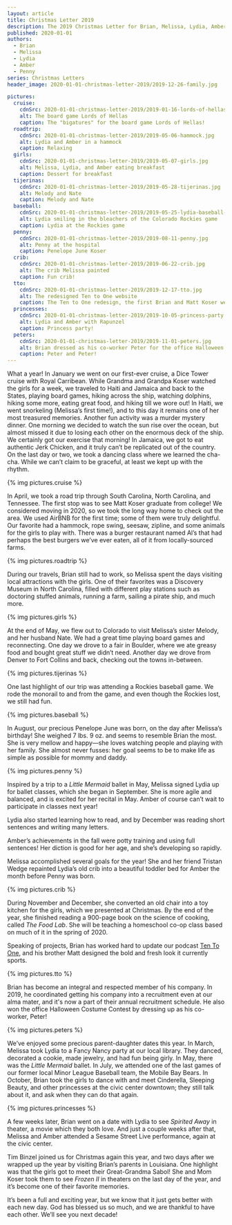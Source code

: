 ```yaml
---
layout: article
title: Christmas Letter 2019
description: The 2019 Christmas Letter for Brian, Melissa, Lydia, Amber, and Penny Koser
published: 2020-01-01
authors:
  - Brian
  - Melissa
  - Lydia
  - Amber
  - Penny
series: Christmas Letters
header_image: 2020-01-01-christmas-letter-2019/2019-12-26-family.jpg

pictures:
  cruise:
    cdnSrc: 2020-01-01-christmas-letter-2019/2019-01-16-lords-of-hellas.jpg
    alt: The board game Lords of Hellas
    caption: The "bigatures" for the board game Lords of Hellas!
  roadtrip:
    cdnSrc: 2020-01-01-christmas-letter-2019/2019-05-06-hammock.jpg
    alt: Lydia and Amber in a hammock
    caption: Relaxing
  girls:
    cdnSrc: 2020-01-01-christmas-letter-2019/2019-05-07-girls.jpg
    alt: Melissa, Lydia, and Amber eating breakfast
    caption: Dessert for breakfast
  tijerinas:
    cdnSrc: 2020-01-01-christmas-letter-2019/2019-05-28-tijerinas.jpg
    alt: Melody and Nate
    caption: Melody and Nate
  baseball:
    cdnSrc: 2020-01-01-christmas-letter-2019/2019-05-25-lydia-baseball-game.jpg
    alt: Lydia smiling in the bleachers of the Colorado Rockies game
    caption: Lydia at the Rockies game
  penny:
    cdnSrc: 2020-01-01-christmas-letter-2019/2019-08-11-penny.jpg
    alt: Penny at the hospital
    caption: Penelope June Koser
  crib:
    cdnSrc: 2020-01-01-christmas-letter-2019/2019-06-22-crib.jpg
    alt: The crib Melissa painted
    caption: Fun crib!
  tto:
    cdnSrc: 2020-01-01-christmas-letter-2019/2019-12-17-tto.jpg
    alt: The redesigned Ten to One website
    caption: The Ten to One redesign, the first Brian and Matt Koser website collaboration
  princesses:
    cdnSrc: 2020-01-01-christmas-letter-2019/2019-10-05-princess-party.jpg
    alt: Lydia and Amber with Rapunzel
    caption: Princess party!
  peters:
    cdnSrc: 2020-01-01-christmas-letter-2019/2019-11-01-peters.jpg
    alt: Brian dressed as his co-worker Peter for the office Halloween contest
    caption: Peter and Peter!
---
```


What a year! In January we went on our first-ever cruise, a Dice Tower cruise with Royal Carribean. While Grandma and Grandpa Koser watched the girls for a week, we traveled to Haiti and Jamaica and back to the States, playing board games, hiking across the ship, watching dolphins, hiking some more, eating great food, and hiking till we wore out! In Haiti, we went snorkeling (Melissa’s first time!), and to this day it remains one of her most treasured memories. Another fun activity was a murder mystery dinner. One morning we decided to watch the sun rise over the ocean, but almost missed it due to losing each other on the enormous deck of the ship. We certainly got our exercise that morning! In Jamaica, we got to eat authentic Jerk Chicken, and it truly can’t be replicated out of the country. On the last day or two, we took a dancing class where we learned the cha-cha. While we can’t claim to be graceful, at least we kept up with the rhythm.

{% img pictures.cruise %}

In April, we took a road trip through South Carolina, North Carolina, and Tennessee. The first stop was to see Matt Koser graduate from college! We considered moving in 2020, so we took the long way home to check out the area. We used AirBNB for the first time; some of them were truly delightful. Our favorite had a hammock, rope swing, seesaw, zipline, and some animals for the girls to play with. There was a burger restaurant named Al’s that had perhaps the best burgers we’ve ever eaten, all of it from locally-sourced farms.

{% img pictures.roadtrip %}

During our travels, Brian still had to work, so Melissa spent the days visiting local attractions with the girls. One of their favorites was a Discovery Museum in North Carolina, filled with different play stations such as doctoring stuffed animals, running a farm, sailing a pirate ship, and much more.

{% img pictures.girls %}

At the end of May, we flew out to Colorado to visit Melissa’s sister Melody, and her husband Nate. We had a great time playing board games and reconnecting. One day we drove to a fair in Boulder, where we ate greasy food and bought great stuff we didn’t need. Another day we drove from Denver to Fort Collins and back, checking out the towns in-between. 

{% img pictures.tijerinas %}

One last highlight of our trip was attending a Rockies baseball game. We rode the monorail to and from the game, and even though the Rockies lost, we still had fun.

{% img pictures.baseball %}

In August, our precious Penelope June was born, on the day after Melissa’s birthday! She weighed 7 lbs. 9 oz. and seems to resemble Brian the most. She is very mellow and happy—she loves watching people and playing with her family. She almost never fusses: her goal seems to be to make life as simple as possible for mommy and daddy.

{% img pictures.penny %}

Inspired by a trip to a *Little Mermaid* ballet in May, Melissa signed Lydia up for ballet classes, which she began in September. She is more agile and balanced, and is excited for her recital in May. Amber of course can’t wait to participate in classes next year!

Lydia also started learning how to read, and by December was reading short sentences and writing many letters.

Amber’s achievements in the fall were potty training and using full sentences! Her diction is good for her age, and she’s developing so rapidly.

Melissa accomplished several goals for the year! She and her friend Tristan Wedge repainted Lydia’s old crib into a beautiful toddler bed for Amber the month before Penny was born. 

{% img pictures.crib %}

During November and December, she converted an old chair into a toy kitchen for the girls, which we presented at Christmas. By the end of the year, she finished reading a 900-page book on the science of cooking, called *The Food Lab*. She will be teaching a homeschool co-op class based on much of it in the spring of 2020.

Speaking of projects, Brian has worked hard to update our podcast [Ten To One](https://tto.koser.us), and his brother Matt designed the bold and fresh look it currently sports.

{% img pictures.tto %}

Brian has become an integral and respected member of his company. In 2019, he coordinated getting his company into a recruitment even at our alma mater, and it's now a part of their annual recruitment schedule. He also won the office Halloween Costume Contest by dressing up as his co-worker, Peter!

{% img pictures.peters %}

We’ve enjoyed some precious parent-daughter dates this year. In March, Melissa took Lydia to a Fancy Nancy party at our local library. They danced, decorated a cookie, made jewelry, and had fun being girly. In May, there was the *Little Mermaid* ballet. In July, we attended one of the last games of our former local Minor League Baseball team, the Mobile Bay Bears. In October, Brian took the girls to dance with and meet Cinderella, Sleeping Beauty, and other princesses at the civic center downtown; they still talk about it, and ask when they can do that again. 

{% img pictures.princesses %}

A few weeks later, Brian went on a date with Lydia to see *Spirited Away* in theater, a movie which they both love. And just a couple weeks after that, Melissa and Amber attended a Sesame Street Live performance, again at the civic center.

Tim Binzel joined us for Christmas again this year, and two days after we wrapped up the year by visiting Brian’s parents in Louisiana. One highlight was that the girls got to meet their Great-Grandma Sabol! She and Mom Koser took them to see *Frozen II* in theaters on the last day of the year, and it’s become one of their favorite memories.

It’s been a full and exciting year, but we know that it just gets better with each new day. God has blessed us so much, and we are thankful to have each other. We’ll see you next decade!